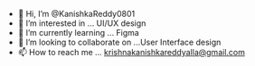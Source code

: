 - 👋 Hi, I’m @KanishkaReddy0801
- 👀 I’m interested in ... UI/UX design
- 🌱 I’m currently learning ... Figma
- 💞️ I’m looking to collaborate on ...User Interface design
- 📫 How to reach me ... krishnakanishkareddyalla@gmail.com

<!---
KanishkaReddy0801/KanishkaReddy0801 is a ✨ special ✨ repository because its `README.md` (this file) appears on your GitHub profile.
You can click the Preview link to take a look at your changes.
--->
